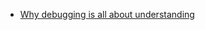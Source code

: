 * [Why debugging is all about understanding](http://futurice.com/blog/why-debugging-is-all-about-understanding)
